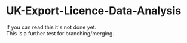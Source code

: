 # UK-Export-Licence-Data-Analysis

If you can read this it's not done yet.  
This is a further test for branching/merging.